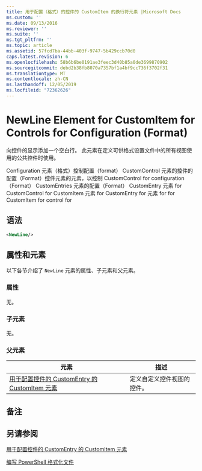 ```yaml
---
title: 用于配置（格式）的控件的 CustomItem 的换行符元素 |Microsoft Docs
ms.custom: ''
ms.date: 09/13/2016
ms.reviewer: ''
ms.suite: ''
ms.tgt_pltfrm: ''
ms.topic: article
ms.assetid: 57fcd7ba-44bb-403f-9747-5b429ccb70d0
caps.latest.revision: 6
ms.openlocfilehash: 58b6b6be0191ae3feec3d40b85a0de3699870902
ms.sourcegitcommit: debd2b38fb8070a7357bf1a4bf9cc736f3702f31
ms.translationtype: MT
ms.contentlocale: zh-CN
ms.lasthandoff: 12/05/2019
ms.locfileid: "72362626"
---
```

# <a name="newline-element-for-customitem-for-controls-for-configuration-format"></a>NewLine Element for CustomItem for Controls for Configuration (Format)

向控件的显示添加一个空白行。 此元素在定义可供格式设置文件中的所有视图使用的公共控件时使用。

Configuration 元素（格式）控制配置（format） CustomControl 元素的控件的配置（Format）控件元素的元素，以控制 CustomControl for configuration （Format） CustomEntries 元素的配置（Format） CustomEntry 元素 for CustomControl for CustomItem 元素 for CustomEntry for 元素 for for CustomItem for control for

## <a name="syntax"></a>语法

```xml
<NewLine/>
```

## <a name="attributes-and-elements"></a>属性和元素

以下各节介绍了 `NewLine` 元素的属性、子元素和父元素。

### <a name="attributes"></a>属性

无。

### <a name="child-elements"></a>子元素

无。

### <a name="parent-elements"></a>父元素

|元素|描述|
|-------------|-----------------|
|[用于配置控件的 CustomEntry 的 CustomItem 元素](./customitem-element-for-customentry-for-controls-for-configuration-format.md)|定义自定义控件视图的控件。|

## <a name="remarks"></a>备注

## <a name="see-also"></a>另请参阅

[用于配置控件的 CustomEntry 的 CustomItem 元素](./customitem-element-for-customentry-for-controls-for-configuration-format.md)

[编写 PowerShell 格式化文件](./writing-a-powershell-formatting-file.md)
